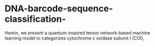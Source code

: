 # DNA-barcode-sequence-classification-
Herein, we present a quantum-inspired tensor network-based machine learning model to categorizes cytochrome c oxidase subunit I (COI), 
